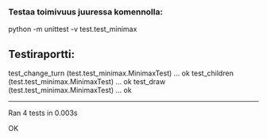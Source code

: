 ### Testaa toimivuus juuressa komennolla:
 python -m unittest -v test.test_minimax

## Testiraportti:

test_change_turn (test.test_minimax.MinimaxTest) ... ok
test_children (test.test_minimax.MinimaxTest) ... ok
test_draw (test.test_minimax.MinimaxTest) ... ok

----------------------------------------------------------------------
Ran 4 tests in 0.003s

OK